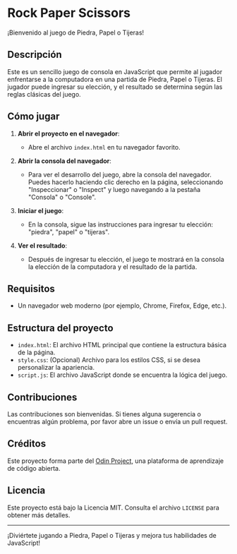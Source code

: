 # Rock Paper Scissors

¡Bienvenido al juego de Piedra, Papel o Tijeras!

## Descripción

Este es un sencillo juego de consola en JavaScript que permite al jugador enfrentarse a la computadora en una partida de Piedra, Papel o Tijeras. El jugador puede ingresar su elección, y el resultado se determina según las reglas clásicas del juego.

## Cómo jugar

1. **Abrir el proyecto en el navegador**:

   - Abre el archivo `index.html` en tu navegador favorito.

2. **Abrir la consola del navegador**:

   - Para ver el desarrollo del juego, abre la consola del navegador. Puedes hacerlo haciendo clic derecho en la página, seleccionando "Inspeccionar" o "Inspect" y luego navegando a la pestaña "Consola" o "Console".

3. **Iniciar el juego**:

   - En la consola, sigue las instrucciones para ingresar tu elección: "piedra", "papel" o "tijeras".

4. **Ver el resultado**:
   - Después de ingresar tu elección, el juego te mostrará en la consola la elección de la computadora y el resultado de la partida.

## Requisitos

- Un navegador web moderno (por ejemplo, Chrome, Firefox, Edge, etc.).

## Estructura del proyecto

- `index.html`: El archivo HTML principal que contiene la estructura básica de la página.
- `style.css`: (Opcional) Archivo para los estilos CSS, si se desea personalizar la apariencia.
- `script.js`: El archivo JavaScript donde se encuentra la lógica del juego.

## Contribuciones

Las contribuciones son bienvenidas. Si tienes alguna sugerencia o encuentras algún problema, por favor abre un issue o envía un pull request.

## Créditos

Este proyecto forma parte del [Odin Project](https://www.theodinproject.com/), una plataforma de aprendizaje de código abierta.

## Licencia

Este proyecto está bajo la Licencia MIT. Consulta el archivo `LICENSE` para obtener más detalles.

---

¡Diviértete jugando a Piedra, Papel o Tijeras y mejora tus habilidades de JavaScript!
